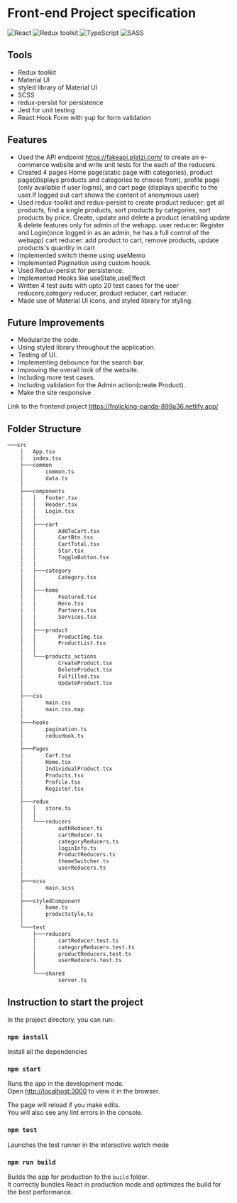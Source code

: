 # Front-end Project specification

![React](https://img.shields.io/badge/React-v.18-blue)
![Redux toolkit](https://img.shields.io/badge/Redux-v.1.9-purple)
![TypeScript](https://img.shields.io/badge/TypeScript-v.4.9-green)
![SASS](https://img.shields.io/badge/SASS-v.4.9-hotpink)

## Tools 
-  Redux toolkit
-  Material UI
-  styled library of Material UI
-  SCSS
-  redux-persist for persistence
-  Jest for unit testing
-  React Hook Form with yup for form validation

## Features

-  Used the API endpoint https://fakeapi.platzi.com/ to create an e-commerce website and write unit tests for the each of the reducers.
-  Created  4 pages Home page(static page with categories), product page(displays products and categories to choose from), profile page (only available if user logins), and cart page (displays specific to the user.If logged out cart shows the content of anonymous user)
-  Used redux-toolkit and redux-persist to create 
product reducer: get all products, find a single products, sort products by categories, sort products by price. Create, update and delete a product (enabling update & delete features only for admin of the webapp.
user reducer: Register and Login(once logged in as an admin, he has a full control of the webapp)
cart reducer: add product to cart, remove products, update products's quantity in cart
- Implemented switch theme using useMemo
- Implemented Pagination using custom hoook.
- Used Redux-persist for persistence.
- Implemented Hooks like useState,useEffect
-  Written 4 test suits with upto 20 test cases for the user reducers,category reducer, product reducer, cart reducer.
-  Made use of Material UI icons, and styled library for styling.

## Future Improvements
- Modularize the code.
- Using styled library throughout the application.
- Testing of UI.
- Implementing debounce for the search bar.
- Improving the overall look of the website.
- Including more test cases.
- Including validation for the Admin action(create Product).
- Make the site responsive

Link to the frontend project https://frolicking-panda-899a36.netlify.app/


## Folder Structure
```sh
───src
    │   App.tsx
    │   index.tsx
    ├───common
    │       common.ts
    │       data.ts
    │
    ├───components
    │   │   Footer.tsx
    │   │   Header.tsx
    │   │   Login.tsx
    │   │
    │   ├───cart
    │   │       AddToCart.tsx
    │   │       CartBtn.tsx
    │   │       CartTotal.tsx
    │   │       Star.tsx
    │   │       ToggleButton.tsx
    │   │
    │   ├───category
    │   │       Category.tsx
    │   │
    │   ├───home
    │   │       Featured.tsx
    │   │       Hero.tsx
    │   │       Partners.tsx
    │   │       Services.tsx
    │   │
    │   ├───product
    │   │       ProductImg.tsx
    │   │       ProductList.tsx
    │   │
    │   └───products_actions
    │           CreateProduct.tsx
    │           DeleteProduct.tsx
    │           Fulfilled.tsx
    │           UpdateProduct.tsx
    │
    ├───css
    │       main.css
    │       main.css.map
    │
    ├───hooks
    │       pagination.ts
    │       reduxHook.ts
    │
    ├───Pages
    │       Cart.tsx
    │       Home.tsx
    │       IndividualProduct.tsx
    │       Products.tsx
    │       Profile.tsx
    │       Register.tsx
    │
    ├───redux
    │   │   store.ts
    │   │
    │   └───reducers
    │           authReducer.ts
    │           cartReducer.ts
    │           categoryReducers.ts
    │           loginInfo.ts
    │           ProductReducers.ts
    │           themeSwitcher.ts
    │           userReducers.ts
    │
    ├───scss
    │       main.scss
    │
    ├───styledComponent
    │       home.ts
    │       productstyle.ts
    │
    └───test
        ├───reducers
        │       cartReducer.test.ts
        │       categoryReducers.test.ts
        │       productReducers.test.ts
        │       userReducers.test.ts
        │
        └───shared
                server.ts
```



## Instruction to start the project

In the project directory, you can run:

### `npm install`

Install all the dependencies

### `npm start`

Runs the app in the development mode.\
Open [http://localhost:3000](http://localhost:3000) to view it in the browser.

The page will reload if you make edits.\
You will also see any lint errors in the console.

### `npm test`

Launches the test runner in the interactive watch mode

### `npm run build`

Builds the app for production to the `build` folder.\
It correctly bundles React in production mode and optimizes the build for the best performance.
